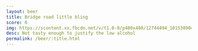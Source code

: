 ```yaml
---
layout: beer
title: Bridge road little bling
score: 6
img: https://scontent.xx.fbcdn.net/v/t1.0-0/p480x480/12744494_10153890418973745_1506888197203194129_n.jpg?oh=6f76ecee9e3ba61558318ea4c5f65453&oe=58D04252
desc: Not tasty enough to justify the low alcohol
permalink: /beer/:title.html
---
```

